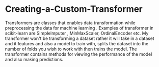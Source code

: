 # Creating-a-Custom-Transformer

Transformers are classes that enables data transformation while preprocessing the data for machine learning . Examples of transformer in scikit-learn are SimpleImputer , MinMaxScaler, OrdinalEncoder etc. My transformer won't be transforming a dataset rather it will take in a dataset and it features  and also a model to train with, splits the dataset into the number of folds you wish to work with then trains the model. The transformer contains methods for viewing the performance of the model and also making predictions.
